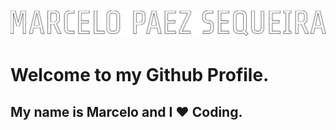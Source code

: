 <h1 align="center">
  <img src="https://raw.githubusercontent.com/paezao/paezao/master/name.svg" alt="Marcelo Paez Sequeira" />
</h1>

# Welcome to my Github Profile. 
## My name is Marcelo and I ❤️ Coding.

